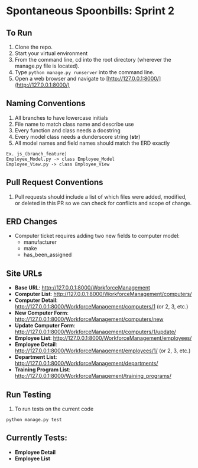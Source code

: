 # Spontaneous Spoonbills: Sprint 2

## To Run

1. Clone the repo.
1. Start your virtual environment
1. From the command line, cd into the root directory (wherever the manage.py file is located).
1. Type ```python manage.py runserver``` into the command line.
1. Open a web browser and navigate to [http://127.0.0.1:8000/](http://127.0.0.1:8000/)

## Naming Conventions

1. All branches to have lowercase initials 
1. File name to match class name and describe use 
1. Every function and class needs a docstring
1. Every model class needs a dunderscore string (__str__)
1. All model names and field names should match the ERD exactly

```
Ex. js_(branch_feature)
Employee_Model.py -> class Employee_Model
Employee_View.py -> class Employee_View
```

## Pull Request Conventions

1. Pull requests should include a list of which files were added, modified, or deleted in this PR so we can check for conflicts and scope of change.

## ERD Changes

* Computer ticket requires adding two new fields to computer model:
  * manufacturer
  * make
  * has_been_assigned

## Site URLs

* **Base URL**: http://127.0.0.1:8000/WorkforceManagement
* **Computer List**: http://127.0.0.1:8000/WorkforceManagement/computers/
* **Computer Detail**: http://127.0.0.1:8000/WorkforceManagement/computers/1 (or 2, 3, etc.)
* **New Computer Form**: http://127.0.0.1:8000/WorkforceManagement/computers/new
* **Update Computer Form**: http://127.0.0.1:8000/WorkforceManagement/computers/1/update/
* **Employee List**: http://127.0.0.1:8000/WorkforceManagement/employees/
* **Employee Detail**: http://127.0.0.1:8000/WorkforceManagement/employees/1/ (or 2, 3, etc.)
* **Department List**: http://127.0.0.1:8000/WorkforceManagement/departments/
* **Training Program List**: http://127.0.0.1:8000/WorkforceManagement/training_programs/

## Run Testing

1. To run tests on the current code
```
python manage.py test
```

## Currently Tests:

* **Employee Detail**
* **Employee List**